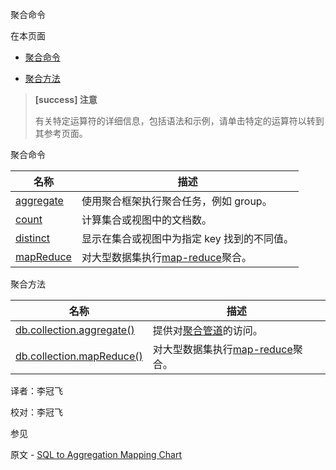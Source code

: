  [ ]()聚合命令

[]()

在本页面

*   [聚合命令](id1)

*   [聚合方法](aggregation-methods)
> **[success] 注意**
>
> 有关特定运算符的详细信息，包括语法和示例，请单击特定的运算符以转到其参考页面。

[]()

 <span id="id1">聚合命令</span>

| 名称          | 描述                                                 |
| ------------- | ---------------------------------------------------- |
| [aggregate]() | 使用聚合框架执行聚合任务，例如 group。               |
| [count]()     | 计算集合或视图中的文档数。                           |
| [distinct]()  | 显示在集合或视图中为指定 key 找到的不同值。          |
| [mapReduce]() | 对大型数据集执行[map-reduce](../Map-Reduce.md)聚合。 |

[]()

 <span id="aggregation-methods">聚合方法</span>

| 名称                                                         | 描述                                                 |
| ------------------------------------------------------------ | ---------------------------------------------------- |
| [db.collection.aggregate()](../../Reference/mongo-Shell-Methods/Collection-Methods/db-collection-aggregate.md) | 提供对[聚合管道](../Aggregation-Pipeline.md)的访问。 |
| [db.collection.mapReduce()](../../docs/Reference/mongo-Shell-Methods/Collection-Methods/db-collection-mapReduce.md) | 对大型数据集执行[map-reduce](../Map-Reduce.md)聚合。 |



译者：李冠飞

校对：李冠飞

 参见

原文 - [SQL to Aggregation Mapping Chart]( https://docs.mongodb.com/manual/reference/sql-aggregation-comparison/ )

